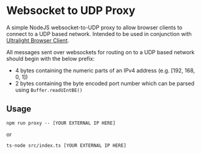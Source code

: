 # Websocket to UDP Proxy

A simple NodeJS websocket-to-UDP proxy to allow browser clients to connect to a UDP based network.  Intended to be used in conjunction with [Ultralight Browser Client](https://github.com/acolytec3/ultralight-browser-client).

All messages sent over websockets for routing on to a UDP based network should begin with the below prefix:
- 4 bytes containing the numeric parts of an IPv4 address (e.g. [192, 168, 0, 1])
- 2 bytes containing the byte encoded port number which can be parsed using `Buffer.readUIntBE()`

## Usage

`npm run proxy -- [YOUR EXTERNAL IP HERE]`

or

`ts-node src/index.ts [YOUR EXTERNAL IP HERE]`

